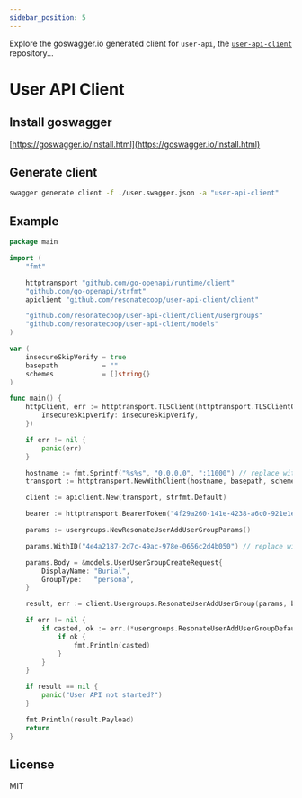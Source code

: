 ```yaml
---
sidebar_position: 5
---
```


Explore the goswagger.io generated client for <code>user-api</code>, the <code>[user-api-client](https://github.com/resonatecoop/user-api-client)</code> repository...

# User API Client

## Install goswagger

[https://goswagger.io/install.html](https://goswagger.io/install.html)

## Generate client

```sh
swagger generate client -f ./user.swagger.json -a "user-api-client"
```

## Example

```go
package main

import (
	"fmt"

	httptransport "github.com/go-openapi/runtime/client"
	"github.com/go-openapi/strfmt"
	apiclient "github.com/resonatecoop/user-api-client/client"

	"github.com/resonatecoop/user-api-client/client/usergroups"
	"github.com/resonatecoop/user-api-client/models"
)

var (
	insecureSkipVerify = true
	basepath           = ""
	schemes            = []string{}
)

func main() {
	httpClient, err := httptransport.TLSClient(httptransport.TLSClientOptions{
		InsecureSkipVerify: insecureSkipVerify,
	})

	if err != nil {
		panic(err)
	}

	hostname := fmt.Sprintf("%s%s", "0.0.0.0", ":11000") // replace with your user api hostname
	transport := httptransport.NewWithClient(hostname, basepath, schemes, httpClient)

	client := apiclient.New(transport, strfmt.Default)

	bearer := httptransport.BearerToken("4f29a260-141e-4238-a6c0-921e1e842fcd") // replace with valid token

	params := usergroups.NewResonateUserAddUserGroupParams()

	params.WithID("4e4a2187-2d7c-49ac-978e-0656c2d4b050") // replace with valid user id

	params.Body = &models.UserUserGroupCreateRequest{
		DisplayName: "Burial",
		GroupType:   "persona",
	}

	result, err := client.Usergroups.ResonateUserAddUserGroup(params, bearer)

	if err != nil {
		if casted, ok := err.(*usergroups.ResonateUserAddUserGroupDefault); ok {
			if ok {
				fmt.Println(casted)
			}
		}
	}

	if result == nil {
		panic("User API not started?")
	}

	fmt.Println(result.Payload)
	return
}
```

## License

MIT
